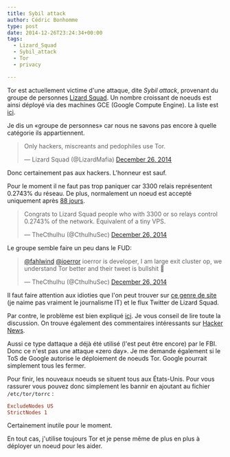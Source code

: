 ```yaml
---
title: Sybil attack
author: Cédric Bonhomme
type: post
date: 2014-12-26T23:24:34+00:00
tags:
  - Lizard_Squad
  - Sybil_attack
  - Tor
  - privacy

---
```

Tor est actuellement victime d'une attaque, dite _Sybil attack_, provenant du groupe de
personnes [Lizard Squad][1]. Un nombre croissant de noeuds est ainsi déployé via des
machines GCE (Google Compute Engine). La liste est [ici][2].

Je dis un «groupe de personnes» car nous ne savons pas encore à quelle catégorie ils
appartiennent.

<blockquote class="twitter-tweet" lang="en">
  <p>
    Only hackers, miscreants and pedophiles use Tor.
  </p>
  
  <p>
    &mdash; Lizard Squad (@LizardMafia) <a href="https://twitter.com/LizardMafia/status/548575072332836864">December 26, 2014</a>
  </p>
</blockquote>



Donc certainement pas aux hackers. L'honneur est sauf.

Pour le moment il ne faut pas trop paniquer car 3300 relais représentent 0.2743% du
réseau. De plus, normalement un noeud est accepté uniquement après [88 jours][3].

<blockquote class="twitter-tweet" lang="en">
  <p>
    Congrats to Lizard Squad people who with 3300 or so relays control 0.2743% of the network. Equivalent of a tiny VPS.
  </p>
  
  <p>
    &mdash; TheCthulhu (@CthulhuSec) <a href="https://twitter.com/CthulhuSec/status/548585424483274752">December 26, 2014</a>
  </p>
</blockquote>



Le groupe semble faire un peu dans le FUD:

<blockquote class="twitter-tweet" lang="en">
  <p>
    <a href="https://twitter.com/fahlwind">@fahlwind</a> <a href="https://twitter.com/ioerror">@ioerror</a> ioerror is developer, I am large exit cluster op, we understand Tor better and their tweet is bullshit 🙂
  </p>
  
  <p>
    &mdash; TheCthulhu (@CthulhuSec) <a href="https://twitter.com/CthulhuSec/status/548590276378628096">December 26, 2014</a>
  </p>
</blockquote>



Il faut faire attention aux idioties que l'on peut trouver sur [ce genre de site][4]
(je naime pas vraiment le journalisme IT) et le flux Twitter de Lizard Squad.

Par contre, le problème est bien expliqué [ici][5]. Je vous conseil de lire toute la
discussion. On trouve également des commentaires intéressants sur [Hacker News][6].

Aussi ce type dattaque a déjà été utilisé (l'est peut être encore) par le FBI.
Donc ce n'est pas une attaque «zero day». Je me demande également si le ToS de Google
autorise le déploiement de noeuds Tor. Google pourrait simplement tous les fermer.

Pour finir, les nouveaux noeuds se situent tous aux États-Unis. Pour vous rassurer vous
pouvez donc simplement les bannir en ajoutant au fichier `/etc/tor/torrc` :

```cfg
ExcludeNodes US
StrictNodes 1
```

Certainement inutile pour le moment.

En tout cas, j'utilise toujours Tor et je pense même de plus en plus à déployer un noeud
pour les aider.

 [1]: https://twitter.com/LizardMafia
 [2]: https://torstatus.blutmagie.de
 [3]: https://blog.torproject.org/blog/lifecycle-of-a-new-relay
 [4]: http://gizmodo.com/hackers-who-shut-down-psn-and-xbox-live-now-attacking-t-1675331908
 [5]: https://lists.torproject.org/pipermail/tor-talk/2014-December/036185.html
 [6]: https://news.ycombinator.com/item?id=8799734
